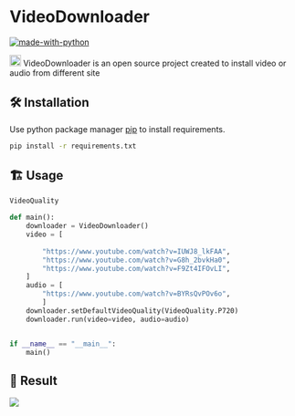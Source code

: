 #  VideoDownloader
[![made-with-python](https://img.shields.io/badge/Made%20with-Python-1f425f.svg)](https://www.python.org/)

	

<img src = "https://github.githubassets.com/images/mona-loading-dark.gif" height=20/> VideoDownloader is an open source project created to install video or audio from different site 

## :hammer_and_wrench: Installation 

Use python package manager [pip](https://pip.pypa.io/en/stable/) to install requirements.

```bash
pip install -r requirements.txt
```




## :building_construction: Usage

```python
VideoQuality

def main():
    downloader = VideoDownloader()
    video = [
        
        "https://www.youtube.com/watch?v=IUWJ8_lkFAA",
        "https://www.youtube.com/watch?v=G8h_2bvkHa0",
        "https://www.youtube.com/watch?v=F9Zt4IFOvLI",
    ]
    audio = [
        "https://www.youtube.com/watch?v=BYRsQvPOv6o",
        ]
    downloader.setDefaultVideoQuality(VideoQuality.P720)
    downloader.run(video=video, audio=audio)


if __name__ == "__main__":
    main()
```
## :tada: Result

![](http://i.imgur.com/Ssfp7.gif)


